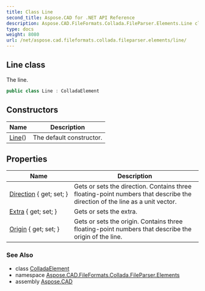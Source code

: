 ```yaml
---
title: Class Line
second_title: Aspose.CAD for .NET API Reference
description: Aspose.CAD.FileFormats.Collada.FileParser.Elements.Line class. The line
type: docs
weight: 8080
url: /net/aspose.cad.fileformats.collada.fileparser.elements/line/
---
```

## Line class

The line.

```csharp
public class Line : ColladaElement
```

## Constructors

| Name | Description |
| --- | --- |
| [Line](line/)() | The default constructor. |

## Properties

| Name | Description |
| --- | --- |
| [Direction](../../aspose.cad.fileformats.collada.fileparser.elements/line/direction/) { get; set; } | Gets or sets the direction. Contains three floating-point numbers that describe the direction of the line as a unit vector. |
| [Extra](../../aspose.cad.fileformats.collada.fileparser.elements/line/extra/) { get; set; } | Gets or sets the extra. |
| [Origin](../../aspose.cad.fileformats.collada.fileparser.elements/line/origin/) { get; set; } | Gets or sets the origin. Contains three floating-point numbers that describe the origin of the line. |

### See Also

* class [ColladaElement](../colladaelement/)
* namespace [Aspose.CAD.FileFormats.Collada.FileParser.Elements](../../aspose.cad.fileformats.collada.fileparser.elements/)
* assembly [Aspose.CAD](../../)


